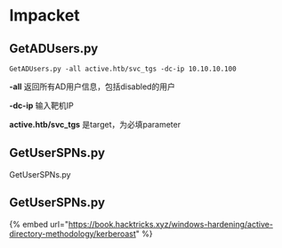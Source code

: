 # Impacket

## GetADUsers.py

`GetADUsers.py -all active.htb/svc_tgs -dc-ip 10.10.10.100`

**-all** 返回所有AD用户信息，包括disabled的用户

**-dc-ip** 输入靶机IP

**active.htb/svc\_tgs** 是target，为必填parameter



## GetUserSPNs.py&#x20;

GetUserSPNs.py&#x20;



## GetUserSPNs.py

{% embed url="https://book.hacktricks.xyz/windows-hardening/active-directory-methodology/kerberoast" %}

